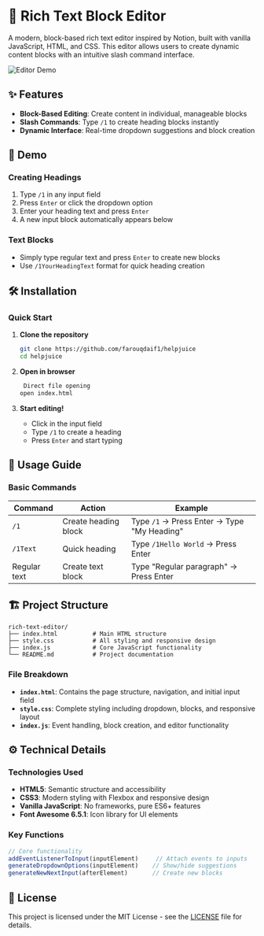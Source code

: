 # 📝 Rich Text Block Editor

A modern, block-based rich text editor inspired by Notion, built with vanilla JavaScript, HTML, and CSS. This editor allows users to create dynamic content blocks with an intuitive slash command interface.

![Editor Demo](https://via.placeholder.com/800x400/f8f9fa/343a40?text=Rich+Text+Block+Editor)

## ✨ Features

- **Block-Based Editing**: Create content in individual, manageable blocks
- **Slash Commands**: Type `/1` to create heading blocks instantly
- **Dynamic Interface**: Real-time dropdown suggestions and block creation



## 🚀 Demo

### Creating Headings
1. Type `/1` in any input field
2. Press `Enter` or click the dropdown option
3. Enter your heading text and press `Enter`
4. A new input block automatically appears below

### Text Blocks
- Simply type regular text and press `Enter` to create new blocks
- Use `/1YourHeadingText` format for quick heading creation

## 🛠️ Installation


### Quick Start
1. **Clone the repository**
   ```bash
   git clone https://github.com/farouqdaif1/helpjuice
   cd helpjuice
   ```

2. **Open in browser**
   ```bash
    Direct file opening
   open index.html

   ```

3. **Start editing!**
   - Click in the input field
   - Type `/1` to create a heading
   - Press `Enter` and start typing

## 📖 Usage Guide

### Basic Commands

| Command | Action | Example |
|---------|--------|---------|
| `/1` | Create heading block | Type `/1` → Press Enter → Type "My Heading" |
| `/1Text` | Quick heading | Type `/1Hello World` → Press Enter |
| Regular text | Create text block | Type "Regular paragraph" → Press Enter |

## 🏗️ Project Structure

```
rich-text-editor/
├── index.html          # Main HTML structure
├── style.css           # All styling and responsive design
├── index.js            # Core JavaScript functionality
└── README.md           # Project documentation
```

### File Breakdown

- **`index.html`**: Contains the page structure, navigation, and initial input field
- **`style.css`**: Complete styling including dropdown, blocks, and responsive layout
- **`index.js`**: Event handling, block creation, and editor functionality

## ⚙️ Technical Details

### Technologies Used
- **HTML5**: Semantic structure and accessibility
- **CSS3**: Modern styling with Flexbox and responsive design
- **Vanilla JavaScript**: No frameworks, pure ES6+ features
- **Font Awesome 6.5.1**: Icon library for UI elements

### Key Functions

```javascript
// Core functionality
addEventListenerToInput(inputElement)     // Attach events to inputs
generateDropdownOptions(inputElement)    // Show/hide suggestions
generateNewNextInput(afterElement)       // Create new blocks
```



## 📄 License

This project is licensed under the MIT License - see the [LICENSE](LICENSE) file for details.
